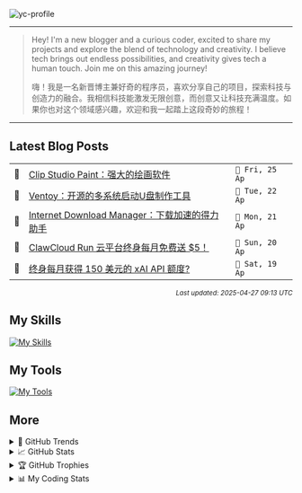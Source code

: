 ![yc-profile](./resource/profile-banner.gif)

---

> Hey! I'm a new blogger and a curious coder, excited to share my projects and explore the blend of technology and creativity. I believe tech brings out endless possibilities, and creativity gives tech a human touch. Join me on this amazing journey!
> 
> 嗨！我是一名新晋博主兼好奇的程序员，喜欢分享自己的项目，探索科技与创造力的融合。我相信科技能激发无限创意，而创意又让科技充满温度。如果你也对这个领域感兴趣，欢迎和我一起踏上这段奇妙的旅程！
---

<!-- BLOG-POSTS:START -->
## Latest Blog Posts

<table>
<tr>
  <td>📝</td>
  <td><a href='https://ninblog.ycstation.work/post/25042501/'>Clip Studio Paint：强大的绘画软件</a></td>
  <td><code>📅 Fri, 25 Ap</code></td>
</tr>
<tr>
  <td>📝</td>
  <td><a href='https://ninblog.ycstation.work/post/25042201/'>Ventoy：开源的多系统启动U盘制作工具</a></td>
  <td><code>📅 Tue, 22 Ap</code></td>
</tr>
<tr>
  <td>📝</td>
  <td><a href='https://ninblog.ycstation.work/post/25042101/'>Internet Download Manager：下载加速的得力助手</a></td>
  <td><code>📅 Mon, 21 Ap</code></td>
</tr>
<tr>
  <td>📝</td>
  <td><a href='https://ninblog.ycstation.work/post/25042001/'>ClawCloud Run 云平台终身每月免费送 $5！</a></td>
  <td><code>📅 Sun, 20 Ap</code></td>
</tr>
<tr>
  <td>📝</td>
  <td><a href='https://ninblog.ycstation.work/post/25041901/'>终身每月获得 150 美元的 xAI API 额度?</a></td>
  <td><code>📅 Sat, 19 Ap</code></td>
</tr>
</table>

<p align='right'><sup><i>Last updated: 2025-04-27 09:13 UTC</i></sup></p>

<!-- BLOG-POSTS:END -->

## My Skills

[![My Skills](https://skillicons.dev/icons?i=java,kotlin,nodejs,discordjs,bots,django,docker,html,css,js,bootstrap,jquery,electron,express,flask,gcp,git,githubactions,kafka,markdown,mongodb,mysql,npm,python,redis,spring,yarn&perline=10)](https://skillicons.dev)

## My Tools

[![My Tools](https://skillicons.dev/icons?i=androidstudio,apple,arch,arduino,bash,cloudflare,codepen,debian,discord,github,gmail,heroku,idea,instagram,linkedin,linux,mastodon,mint,notion,postman,powershell,raspberrypi,stackoverflow,twitter,ubuntu,vercel,vscode,webstorm,windows&perline=10)](https://skillicons.dev)

## More

<details>

  <summary>🌟 GitHub Trends</summary>

  <a href="#">![Github stats](https://api.githubtrends.io/user/svg/9guest/langs?time_range=one_year&include_private=True&loc_metric=changed&compact=True&theme=classic)</a>
  <a href="#">![Top Langs](https://api.githubtrends.io/user/svg/9guest/repos?time_range=one_year&group=other&loc_metric=changed&theme=classic)</a>

</details>

<details>

  <summary>📈 GitHub Stats</summary>

  | <a href="#"><img align="center" src="https://github-readme-stats.vercel.app/api?username=9guest&show_icons=true&include_all_commits=true&theme=transparent&hide_border=true" alt="9guest's github stats" /></a> | <a href="#"><img align="center" src="https://github-readme-stats.vercel.app/api/top-langs/?username=9guest&layout=compact&theme=transparent&hide_border=true" /></a> |
| ------------- | ------------- |

</details>

<details>

  <summary>🏆 GitHub Trophies</summary>

  ![My GitHub trophies](https://github-profile-trophy.vercel.app/?username=9guest&theme=radical&no-frame=true&no-bg=true)

</details>

<details>
  
  <summary>📊 My Coding Stats</summary>
 
  <br>

  ![My's WakaTime stats](https://github-readme-stats.vercel.app/api/wakatime?username=kyuguest\&layout=compact)
  
  <!--START_SECTION:waka-->
![Code Time](http://img.shields.io/badge/Code%20Time-51%20hrs%2030%20mins-blue)

![Profile Views](http://img.shields.io/badge/Profile%20Views-241-blue)

📅 **I'm Most Productive on Friday** 

```text
Monday                   0 commits           ░░░░░░░░░░░░░░░░░░░░░░░░░   00.00 % 
Tuesday                  0 commits           ░░░░░░░░░░░░░░░░░░░░░░░░░   00.00 % 
Wednesday                1 commits           ██████░░░░░░░░░░░░░░░░░░░   25.00 % 
Thursday                 0 commits           ░░░░░░░░░░░░░░░░░░░░░░░░░   00.00 % 
Friday                   2 commits           ████████████░░░░░░░░░░░░░   50.00 % 
Saturday                 1 commits           ██████░░░░░░░░░░░░░░░░░░░   25.00 % 
Sunday                   0 commits           ░░░░░░░░░░░░░░░░░░░░░░░░░   00.00 % 
```


📊 **This Week I Spent My Time On** 

```text
🕑︎ Time Zone: Asia/Kuala_Lumpur

💬 Programming Languages: 
Other                    37 hrs 7 mins       █████████████████████░░░░   83.95 % 
Markdown                 4 hrs 19 mins       ██░░░░░░░░░░░░░░░░░░░░░░░   09.76 % 
YAML                     1 hr 55 mins        █░░░░░░░░░░░░░░░░░░░░░░░░   04.37 % 
XML                      24 mins             ░░░░░░░░░░░░░░░░░░░░░░░░░   00.91 % 
JavaScript               20 mins             ░░░░░░░░░░░░░░░░░░░░░░░░░   00.76 % 

🔥 Editors: 
Chrome                   35 hrs 21 mins      ████████████████████░░░░░   79.94 % 
Edge                     3 hrs 57 mins       ██░░░░░░░░░░░░░░░░░░░░░░░   08.97 % 
Cursor                   1 hr 46 mins        █░░░░░░░░░░░░░░░░░░░░░░░░   04.03 % 
VS Code                  1 hr 14 mins        █░░░░░░░░░░░░░░░░░░░░░░░░   02.80 % 
Histre                   1 hr 8 mins         █░░░░░░░░░░░░░░░░░░░░░░░░   02.57 % 

🐱‍💻 Projects: 
ghostty                  6 hrs 44 mins       ████░░░░░░░░░░░░░░░░░░░░░   15.24 % 
kose-font                5 hrs 27 mins       ███░░░░░░░░░░░░░░░░░░░░░░   12.34 % 
9guest                   5 hrs 3 mins        ███░░░░░░░░░░░░░░░░░░░░░░   11.45 % 
desktop-wakatime         3 hrs 41 mins       ██░░░░░░░░░░░░░░░░░░░░░░░   08.35 % 
rustdesk                 3 hrs 28 mins       ██░░░░░░░░░░░░░░░░░░░░░░░   07.85 % 

💻 Operating System: 
Windows                  41 hrs 30 mins      ███████████████████████░░   93.85 % 
Linux                    1 hr 31 mins        █░░░░░░░░░░░░░░░░░░░░░░░░   03.43 % 
Unknown OS               1 hr 8 mins         █░░░░░░░░░░░░░░░░░░░░░░░░   02.57 % 
Mac                      3 mins              ░░░░░░░░░░░░░░░░░░░░░░░░░   00.15 % 
```

**I Mostly Code in HTML** 

```text
HTML                     2 repos             ████████████░░░░░░░░░░░░░   50.00 % 
JavaScript               1 repo              ██████░░░░░░░░░░░░░░░░░░░   25.00 % 
CSS                      1 repo              ██████░░░░░░░░░░░░░░░░░░░   25.00 % 
```




 Last Updated on 27/04/2025 06:14:13 UTC
<!--END_SECTION:waka-->

</details>
